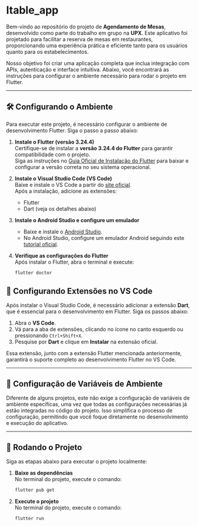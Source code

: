 # Itable_app

Bem-vindo ao repositório do projeto de **Agendamento de Mesas**, desenvolvido como parte do trabalho em grupo na **UPX**. Este aplicativo foi projetado para facilitar a reserva de mesas em restaurantes, proporcionando uma experiência prática e eficiente tanto para os usuários quanto para os estabelecimentos.

Nosso objetivo foi criar uma aplicação completa que inclua integração com APIs, autenticação e interface intuitiva. Abaixo, você encontrará as instruções para configurar o ambiente necessário para rodar o projeto em Flutter.

---

## 🛠 Configurando o Ambiente

Para executar este projeto, é necessário configurar o ambiente de desenvolvimento Flutter. Siga o passo a passo abaixo:

1. **Instale o Flutter (versão 3.24.4)**  
   Certifique-se de instalar a **versão 3.24.4 do Flutter** para garantir compatibilidade com o projeto.  
   Siga as instruções no [Guia Oficial de Instalação do Flutter](https://docs.flutter.dev/get-started/install) para baixar e configurar a versão correta no seu sistema operacional.

2. **Instale o Visual Studio Code (VS Code)**  
   Baixe e instale o VS Code a partir do [site oficial](https://code.visualstudio.com/).  
   Após a instalação, adicione as extensões:  
   - Flutter  
   - Dart (veja os detalhes abaixo)

3. **Instale o Android Studio e configure um emulador**  
   - Baixe e instale o [Android Studio](https://developer.android.com/studio).  
   - No Android Studio, configure um emulador Android seguindo este [tutorial oficial](https://www.youtube.com/watch?v=wcO-Et_jpeo).

4. **Verifique as configurações do Flutter**  
   Após instalar o Flutter, abra o terminal e execute:  
   ```bash
   flutter doctor
   
## 🧩 Configurando Extensões no VS Code

Após instalar o Visual Studio Code, é necessário adicionar a extensão **Dart**, que é essencial para o desenvolvimento em Flutter. Siga os passos abaixo:

1. Abra o **VS Code**.  
2. Vá para a aba de extensões, clicando no ícone no canto esquerdo ou pressionando `Ctrl+Shift+X`.  
3. Pesquise por **Dart** e clique em **Instalar** na extensão oficial.  

Essa extensão, junto com a extensão Flutter mencionada anteriormente, garantirá o suporte completo ao desenvolvimento Flutter no VS Code.

---

## 🔧 Configuração de Variáveis de Ambiente

Diferente de alguns projetos, este não exige a configuração de variáveis de ambiente específicas, uma vez que todas as configurações necessárias já estão integradas no código do projeto. Isso simplifica o processo de configuração, permitindo que você foque diretamente no desenvolvimento e execução do aplicativo.

---

## 🚀 Rodando o Projeto

Siga as etapas abaixo para executar o projeto localmente:

1. **Baixe as dependências**  
   No terminal do projeto, execute o comando:  
   ```bash
   flutter pub get
   
2. **Execute o projeto**  
   No terminal do projeto, execute o comando:  
   ```bash
   flutter run   
   
